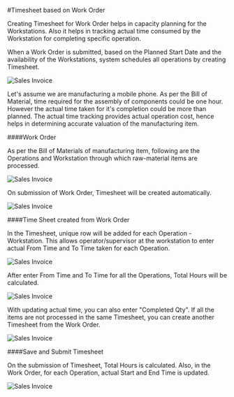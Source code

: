 <!-- add-breadcrumbs -->
#Timesheet based on Work Order

Creating Timesheet for Work Order helps in capacity planning for the Workstations. Also it helps in tracking actual time consumed by the Workstation for completing specific operation.

When a Work Order is submitted, based on the Planned Start Date and the availability of the Workstations, system schedules all operations by creating Timesheet.

<img class="screenshot" alt="Sales Invoice" src="{{docs_base_url}}/assets/img/project/timesheet/timesheet-capacity-planning.png">

Let's assume we are manufacturing a mobile phone. As per the Bill of Material, time required for the assembly of components could be one hour. However the actual time taken for it's completion could be more than planned. The actual time tracking provides actual operation cost, hence helps in determining accurate valuation of the manufacturing item.

####Work Order

As per the Bill of Materials of manufacturing item, following are the Operations and Workstation through which raw-material items are processed.

<img class="screenshot" alt="Sales Invoice" src="{{docs_base_url}}/assets/img/project/timesheet/timesheet-work-order-1.png">

On submission of Work Order, Timesheet will be created automatically.

<img class="screenshot" alt="Sales Invoice" src="{{docs_base_url}}/assets/img/project/timesheet/timesheet-work-order-2.png">

####Time Sheet created from Work Order

In the Timesheet, unique row will be added for each Operation - Workstation. This allows operator/supervisor at the workstation to enter actual From Time and To Time taken for each Operation.

<img class="screenshot" alt="Sales Invoice" src="{{docs_base_url}}/assets/img/project/timesheet/timesheet-work-order-3.gif">

After enter From Time and To Time for all the Operations, Total Hours will be calculated.

<img class="screenshot" alt="Sales Invoice" src="{{docs_base_url}}/assets/img/project/timesheet/timesheet-work-order-6.png">

With updating actual time, you can also enter "Completed Qty". If all the items are not processed in the same Timesheet, you can create another Timesheet from the Work Order.

<img class="screenshot" alt="Sales Invoice" src="{{docs_base_url}}/assets/img/project/timesheet/timesheet-work-order-4.png">

####Save and Submit Timesheet

On the submission of Timesheet, Total Hours is calculated. Also, in the Work Order, for each Operation, actual Start and End Time is updated.

<img class="screenshot" alt="Sales Invoice" src="{{docs_base_url}}/assets/img/project/timesheet/timesheet-work-order-5.png">
